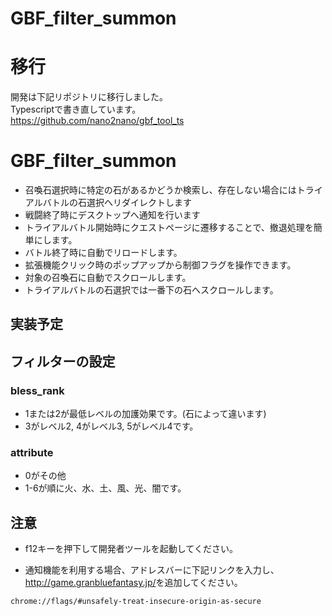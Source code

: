 # GBF_filter_summon
# 移行
開発は下記リポジトリに移行しました。<br>
Typescriptで書き直しています。<br>
https://github.com/nano2nano/gbf_tool_ts
# GBF_filter_summon
* 召喚石選択時に特定の石があるかどうか検索し、存在しない場合にはトライアルバトルの石選択へリダイレクトします
* 戦闘終了時にデスクトップへ通知を行います
* トライアルバトル開始時にクエストページに遷移することで、撤退処理を簡単にします。
* バトル終了時に自動でリロードします。
* 拡張機能クリック時のポップアップから制御フラグを操作できます。
* 対象の召喚石に自動でスクロールします。
* トライアルバトルの石選択では一番下の石へスクロールします。
## 実装予定
## フィルターの設定
### bless_rank
* 1または2が最低レベルの加護効果です。(石によって違います)
* 3がレベル2, 4がレベル3, 5がレベル4です。
### attribute
* 0がその他
* 1-6が順に火、水、土、風、光、闇です。
## 注意
* f12キーを押下して開発者ツールを起動してください。

* 通知機能を利用する場合、アドレスバーに下記リンクを入力し、<http://game.granbluefantasy.jp/>を追加してください。
```
chrome://flags/#unsafely-treat-insecure-origin-as-secure
```
